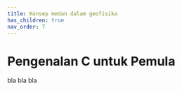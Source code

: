 ```yaml
---
title: Konsep medan dalam geofisika
has_children: true
nav_order: 7
---
```


# Pengenalan C untuk Pemula

bla bla bla